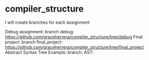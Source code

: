 # compiler_structure
I will create branches for each assignment

Debug assignment: branch debug: https://github.com/graceherrera/compiler_structure/tree/debug
Final project: branch final_project: https://github.com/graceherrera/compiler_structure/tree/final_project
Abstract Syntax Tree Example: branch: AST: 
